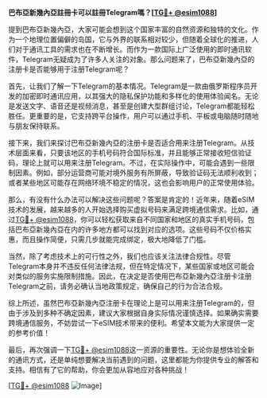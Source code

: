 **巴布亞新幾內亞註冊卡可以註冊Telegram嗎？[[TG💪+ @esim1088](https://t.me/s/esim1088)]**

提到巴布亞新幾內亞，大家可能会想到这个国家丰富的自然资源和独特的文化。作为一个地理位置偏僻的岛国，它与外界的联系相对较少，但随着全球化的推进，人们对于通讯工具的需求也在不断增长。而作为一款国际上广泛使用的即时通讯软件，Telegram无疑成为了许多人关注的对象。那么问题来了，巴布亞新幾內亞的注册卡是否能够用于注册Telegram呢？

首先，让我们了解一下Telegram的基本情况。Telegram是一款由俄罗斯程序员开发的加密即时通讯应用，以其强大的隐私保护功能和多样化的使用体验闻名。无论是发送文字、语音还是视频消息，甚至是创建大型群组讨论，Telegram都能轻松胜任。更重要的是，它支持跨平台操作，用户可以通过手机、平板或电脑随时随地与朋友保持联系。

接下来，我们来探讨巴布亞新幾內亞的注册卡是否适合用来注册Telegram。从技术层面来看，只要该地区的手机号码符合国际标准，并且能够正常接收短信验证码，理论上就可以用来注册Telegram。不过，在实际操作中，可能会遇到一些限制因素。例如，部分运营商可能对境外服务有所屏蔽，导致验证码无法顺利收到；或者某些地区可能存在网络环境不稳定的情况，这也会影响用户的正常使用体验。

那么，有没有什么办法可以解决这些问题呢？答案是肯定的！近年来，随着eSIM技术的发展，越来越多的人开始选择购买虚拟号码来满足跨境通信需求。比如，通过[TG💪+ @esim1088](https://t.me/s/esim1088)，你可以轻松获取来自不同国家和地区的真实手机号码，包括巴布亞新幾內亞在内的许多地方都可以找到对应的选项。这些号码不仅价格实惠，而且操作简便，只需几步就能完成绑定，极大地降低了门槛。

当然，除了考虑技术上的可行性之外，我们也应该关注法律合规性。尽管Telegram本身并不违反任何法律法规，但在特定情况下，某些国家或地区可能会对类似的服务实施限制措施。因此，在决定是否使用巴布亞新幾內亞注册卡注册Telegram之前，请务必确认当地政策规定，确保自己的行为合法合规。

综上所述，虽然巴布亞新幾內亞注册卡在理论上是可以用来注册Telegram的，但由于涉及到多种不确定因素，建议大家根据自身实际情况谨慎选择。如果确实需要跨境通信服务，不妨尝试一下eSIM技术带来的便利。希望本文能为大家提供一定的参考价值！

最后，再次强调一下[TG💪+ @esim1088](https://t.me/s/esim1088)这一资源的重要性。无论你是想体验全新的通讯方式，还是单纯想要解决当前遇到的问题，这里都能为你提供专业的解答和支持。相信有了它的帮助，你会更加从容地应对各种挑战！

[[TG💪+ @esim1088](https://t.me/s/esim1088) ![Image](https://i.postimg.cc/4NQfJmqS/Snipaste-2025-05-13-00-14-12.png)]